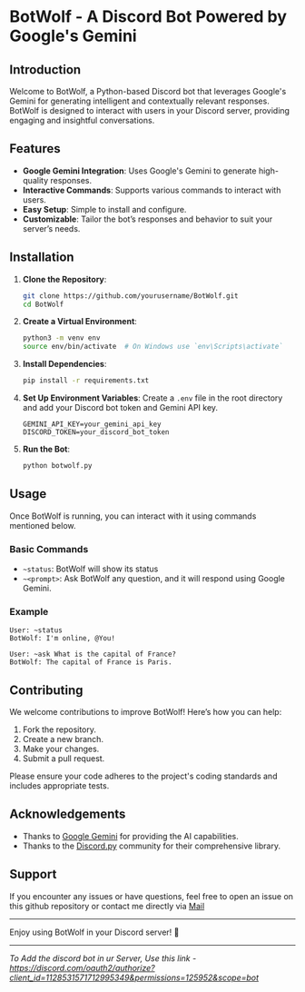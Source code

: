 # BotWolf - A Discord Bot Powered by Google's Gemini

## Introduction

Welcome to BotWolf, a Python-based Discord bot that leverages Google's Gemini for generating intelligent and contextually relevant responses. BotWolf is designed to interact with users in your Discord server, providing engaging and insightful conversations.

## Features

- **Google Gemini Integration**: Uses Google's Gemini to generate high-quality responses.
- **Interactive Commands**: Supports various commands to interact with users.
- **Easy Setup**: Simple to install and configure.
- **Customizable**: Tailor the bot’s responses and behavior to suit your server’s needs.

## Installation

1. **Clone the Repository**:
   ```bash
   git clone https://github.com/yourusername/BotWolf.git
   cd BotWolf
   ```

2. **Create a Virtual Environment**:
   ```bash
   python3 -m venv env
   source env/bin/activate  # On Windows use `env\Scripts\activate`
   ```

3. **Install Dependencies**:
   ```bash
   pip install -r requirements.txt
   ```

4. **Set Up Environment Variables**: Create a `.env` file in the root directory and add your Discord bot token and Gemini API key.
   ```env
   GEMINI_API_KEY=your_gemini_api_key
   DISCORD_TOKEN=your_discord_bot_token
   ```

5. **Run the Bot**:
   ```bash
   python botwolf.py
   ```

## Usage

Once BotWolf is running, you can interact with it using commands mentioned below.

### Basic Commands

- `~status`: BotWolf will show its status
- `~<prompt>`: Ask BotWolf any question, and it will respond using Google Gemini.

### Example

```plaintext
User: ~status
BotWolf: I'm online, @You!

User: ~ask What is the capital of France?
BotWolf: The capital of France is Paris.
```

## Contributing

We welcome contributions to improve BotWolf! Here’s how you can help:

1. Fork the repository.
2. Create a new branch.
3. Make your changes.
4. Submit a pull request.

Please ensure your code adheres to the project's coding standards and includes appropriate tests.

## Acknowledgements

- Thanks to [Google Gemini](https://www.google.com/gemini) for providing the AI capabilities.
- Thanks to the [Discord.py](https://discordpy.readthedocs.io/en/stable/) community for their comprehensive library.

## Support

If you encounter any issues or have questions, feel free to open an issue on this github repository or contact me directly via [Mail](arsdeepdewangan@gmail.com)

---

Enjoy using BotWolf in your Discord server! 🚀

---

*To Add the discord bot in ur Server, Use this link - https://discord.com/oauth2/authorize?client_id=1128531571712995349&permissions=125952&scope=bot*
